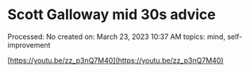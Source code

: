 # Scott Galloway mid 30s advice

Processed: No
created on: March 23, 2023 10:37 AM
topics: mind, self-improvement

[https://youtu.be/zz_p3nQ7M40](https://youtu.be/zz_p3nQ7M40)